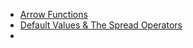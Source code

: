 
-  [Arrow Functions](https://github.com/SaravananRajaraman/learn/blob/master/ES6-The_Right_Parts/Arrow%20Functions.md)
- [Default Values & The Spread Operators](https://github.com/SaravananRajaraman/learn/blob/master/ES6-The_Right_Parts/Default%20Values%20%26%20The%20Spread%20Operator.md)
- 
<!--stackedit_data:
eyJoaXN0b3J5IjpbMzcwMTUzNjc2XX0=
-->
